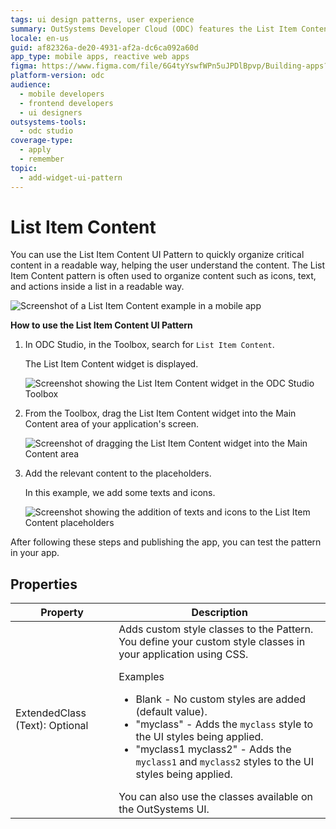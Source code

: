 ```yaml
---
tags: ui design patterns, user experience
summary: OutSystems Developer Cloud (ODC) features the List Item Content UI Pattern for organizing and displaying content efficiently in applications.
locale: en-us
guid: af82326a-de20-4931-af2a-dc6ca092a60d
app_type: mobile apps, reactive web apps
figma: https://www.figma.com/file/6G4tyYswfWPn5uJPDlBpvp/Building-apps?type=design&node-id=3203%3A11189&t=ZwHw8hXeFhwYsO5V-1
platform-version: odc
audience:
  - mobile developers
  - frontend developers
  - ui designers
outsystems-tools:
  - odc studio
coverage-type:
  - apply
  - remember
topic:
  - add-widget-ui-pattern
---
```


# List Item Content

You can use the List Item Content UI Pattern to quickly organize critical content in a readable way, helping the user understand the content. The List Item Content pattern is often used to organize content such as icons, text, and actions inside a list in a readable way.

![Screenshot of a List Item Content example in a mobile app](images/listitemcontent-1-ss.png "List Item Content Example")

**How to use the List Item Content UI Pattern**

1. In ODC Studio, in the Toolbox, search for `List Item Content`.

    The List Item Content widget is displayed.

    ![Screenshot showing the List Item Content widget in the ODC Studio Toolbox](images/listitemcontent-2-ss.png "List Item Content Widget in Toolbox")

1. From the Toolbox, drag the List Item Content widget into the Main Content area of your application's screen.

    ![Screenshot of dragging the List Item Content widget into the Main Content area](images/listitemcontent-3-ss.png "Dragging List Item Content Widget")

1. Add the relevant content to the placeholders.

    In this example, we add some texts and icons.

    ![Screenshot showing the addition of texts and icons to the List Item Content placeholders](images/listitemcontent-4-ss.png "Adding Content to List Item Content Widget")

After following these steps and publishing the app, you can test the pattern in your app.

## Properties

| Property                       | Description                                                                                                                                                                                                                                                                                                                                                                                                                                                                                                                                                                                                                             |
|--------------------------------|-----------------------------------------------------------------------------------------------------------------------------------------------------------------------------------------------------------------------------------------------------------------------------------------------------------------------------------------------------------------------------------------------------------------------------------------------------------------------------------------------------------------------------------------------------------------------------------------------------------------------------------------|
| ExtendedClass (Text): Optional | Adds custom style classes to the Pattern. You define your custom style classes in your application using CSS. <p>Examples <ul><li>Blank - No custom styles are added (default value).</li><li>"myclass" - Adds the ``myclass`` style to the UI styles being applied.</li><li>"myclass1 myclass2" - Adds the ``myclass1`` and ``myclass2`` styles to the UI styles being applied.</li></ul></p>You can also use the classes available on the OutSystems UI. |
